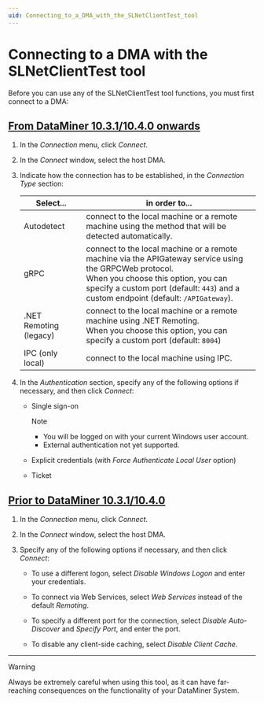 ```yaml
---
uid: Connecting_to_a_DMA_with_the_SLNetClientTest_tool
---
```


# Connecting to a DMA with the SLNetClientTest tool

Before you can use any of the SLNetClientTest tool functions, you must first connect to a DMA:

## [From DataMiner 10.3.1/10.4.0 onwards](#tab/tabid-1)

1. In the *Connection* menu, click *Connect*.

1. In the *Connect* window, select the host DMA.

1. Indicate how the connection has to be established, in the *Connection Type* section:

   | Select...              | in order to... |
   |------------------------|----------------|
   | Autodetect             | connect to the local machine or a remote machine using the method that will be detected automatically. |
   | gRPC                   | connect to the local machine or a remote machine via the APIGateway service using the GRPCWeb protocol.<br>When you choose this option, you can specify a custom port (default: `443`) and a custom endpoint (default: `/APIGateway`). |
   | .NET Remoting (legacy) | connect to the local machine or a remote machine using .NET Remoting.<br> When you choose this option, you can specify a custom port (default: `8004`) |
   | IPC (only local)       | connect to the local machine using IPC. |

1. In the *Authentication* section, specify any of the following options if necessary, and then click *Connect*:

   - Single sign-on

     > [!NOTE]
     >
     > - You will be logged on with your current Windows user account.
     > - External authentication not yet supported.

   - Explicit credentials (with *Force Authenticate Local User* option)

   - Ticket

## [Prior to DataMiner 10.3.1/10.4.0](#tab/tabid-2)

1. In the *Connection* menu, click *Connect*.

1. In the *Connect* window, select the host DMA.

1. Specify any of the following options if necessary, and then click *Connect*:

    - To use a different logon, select *Disable Windows Logon* and enter your credentials.

    - To connect via Web Services, select *Web Services* instead of the default *Remoting*.

    - To specify a different port for the connection, select *Disable Auto-Discover* and *Specify Port*, and enter the port.

    - To disable any client-side caching, select *Disable Client Cache*.

***

> [!WARNING]
> Always be extremely careful when using this tool, as it can have far-reaching consequences on the functionality of your DataMiner System.